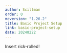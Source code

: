 ```yaml
---
author: Scillman
order: 0
mcversion: "1.20.2"
title: Basic Project Setup
link: basic-project-setup
date: 20240222
---
```

Insert rick-rolled!
